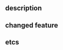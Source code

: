 ## 
[feat / fix / docs / style / refactor / test / chore]: simple_explaination


## description


## changed feature


## etcs


